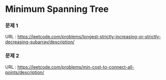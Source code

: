 # Minimum Spanning Tree

### 문제 1
URL : https://leetcode.com/problems/longest-strictly-increasing-or-strictly-decreasing-subarray/description/

### 문제 2
URL : https://leetcode.com/problems/min-cost-to-connect-all-points/description/
